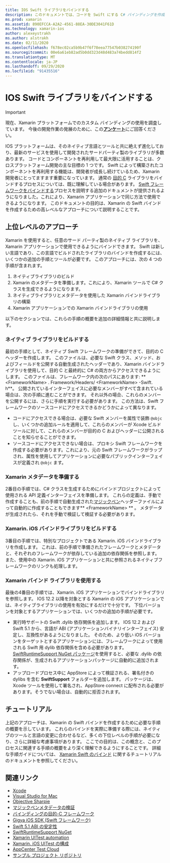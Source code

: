 ```yaml
---
title: IOS Swift ライブラリをバインドする
description: このドキュメントでは、コードを Swift にする C# バインディングを作成する方法について説明します。これにより、ネイティブライブラリを使用したり、Xamarin. iOS アプリケーションで併置したりすることができます。
ms.prod: xamarin
ms.assetid: 890EFCCA-A2A2-4561-88EA-30DE3041F61D
ms.technology: xamarin-ios
author: alexeystrakh
ms.author: alstrakh
ms.date: 02/11/2020
ms.openlocfilehash: f678ec02ca5b9b47f6f78eea77547b038274190f
ms.sourcegitcommit: 00e6a61eb82ad5b0dd323d48d483a74bedd814f2
ms.translationtype: MT
ms.contentlocale: ja-JP
ms.lasthandoff: 09/29/2020
ms.locfileid: "91435516"
---
```

# <a name="bind-ios-swift-libraries"></a>IOS Swift ライブラリをバインドする

> [!IMPORTANT]
> 現在、Xamarin プラットフォームでのカスタム バインディングの使用を調査しています。 今後の開発作業の発展のために、この[**アンケート**](https://www.surveymonkey.com/r/KKBHNLT)にご回答ください。

IOS プラットフォームは、そのネイティブ言語とツールと共に絶えず進化しており、最新のサービスを使用して開発されたサードパーティ製のライブラリが多数あります。 コードとコンポーネントを再利用して最大限に活用することは、クロスプラットフォーム開発の主な目標の 1 つです。 Swift によって構築されたコンポーネントを再利用する機能は、開発者が成長し続けているため、Xamarin 開発者にとってますます重要になっています。 通常の [目的 C](../binding-objective-c/walkthrough.md) ライブラリをバインドするプロセスについては、既に理解している場合があります。 [Swift フレームワークをバインドする](walkthrough.md)プロセスを説明する追加のドキュメントが提供されるようになりました。これにより、Xamarin アプリケーションで同じ方法で使用できるようになります。 このドキュメントの目的は、Xamarin の Swift バインドを作成するための高レベルなアプローチについて説明することです。

## <a name="high-level-approach"></a>上位レベルのアプローチ

Xamarin を使用すると、任意のサード パーティ製のネイティブ ライブラリを、Xamarin アプリケーションで使用できるようにバインドできます。 Swift は新しい言語であり、この言語でビルドされたライブラリのバインドを作成するには、いくつかの追加の手順とツールが必要です。 このアプローチには、次の 4 つの手順が含まれます。

1. ネイティブライブラリのビルド
1. Xamarin のメタデータを準備します。これにより、Xamarin ツールで C# クラスを生成できるようになります。
1. ネイティブライブラリとメタデータを使用した Xamarin バインドライブラリの構築
1. Xamarin アプリケーションでの Xamarin バインドライブラリの使用

以下のセクションでは、これらの手順の概要を追加の詳細情報と共に説明します。

### <a name="build-the-native-library"></a>ネイティブ ライブラリをビルドする

最初の手順として、ネイティブ Swift フレームワークの準備ができて、目的の C ヘッダーを作成します。 このファイルは、必要な Swift クラス、メソッド、およびフィールドを公開する自動生成されたヘッダーであり、Xamarin バインドライブラリを使用して、目的 C と最終的に C# の両方からアクセスできるようにします。 このファイルは、フレームワーク内の次のパスにあります: ** \<FrameworkName> . Framework/Headers/ \<FrameworkName> -Swift. h**。 公開されているインターフェイスに必要なメンバーがすべて含まれている場合は、次の手順に進むことができます。 それ以外の場合、これらのメンバーを公開するには、さらに手順を実行する必要があります。 この方法は、Swift フレームワークのソースコードにアクセスできるかどうかによって異なります。

- コードにアクセスできる場合は、必要な Swift メンバーを属性で装飾 `@objc` し、いくつかの追加ルールを適用して、これらのメンバーが Xcode ビルドツールに対して、これらのメンバーが目的の C およびヘッダーに公開されることを知らせることができます。
- ソースコードにアクセスできない場合は、プロキシ Swift フレームワークを作成する必要があります。これにより、元の Swift フレームワークがラップされ、属性を使用してアプリケーションに必要なパブリックインターフェイスが定義され `@objc` ます。

### <a name="prepare-the-xamarin-metadata"></a>Xamarin メタデータを準備する

2番目の手順では、C# クラスを生成するためにバインドプロジェクトによって使用される API 定義インターフェイスを準備します。 これらの定義は、手動で作成することも、前の手順で自動生成された[マジックペン](../../../cross-platform/macios/binding/objective-sharpie/index.md)ヘッダーファイルによって自動的に作成することもできます** \<FrameworkName> ** 。 メタデータが生成されたら、それを手動で検証して検証する必要があります。

### <a name="build-the-xamarinios-binding-library"></a>Xamarin. iOS バインドライブラリをビルドする

3番目の手順では、特別なプロジェクトである Xamarin. iOS バインドライブラリを作成します。 これは、前の手順で準備されたフレームワークとメタデータと、それぞれのフレームワークが依存している追加の依存関係を参照します。 また、使用中の Xamarin. iOS アプリケーションと共に参照されるネイティブフレームワークのリンクも処理します。

### <a name="consume-the-xamarin-binding-library"></a>Xamarin バインド ライブラリを使用する

最後の4番目の手順では、Xamarin. iOS アプリケーションでバインドライブラリを参照します。 IOS 12.2 以降を対象とする Xamarin の iOS アプリケーションでは、ネイティブライブラリの使用を有効にするだけで十分です。 下位バージョンを対象とするアプリケーションでは、いくつかの追加の手順が必要です。

- 実行時サポートの Swift .dylib 依存関係を追加します。 IOS 12.2 および Swift 5.1 から、言語が ABI (アプリケーションバイナリインターフェイス) 安定し、互換性があるようになりました。 そのため、より低い iOS バージョンをターゲットとするアプリケーションには、フレームワークによって使用される Swift 用 dylib 依存関係を含める必要があります。 [SwiftRuntimeSupport NuGet パッケージ](https://www.nuget.org/packages/Xamarin.iOS.SwiftRuntimeSupport/)を使用すると、必要な .dylib の依存関係が、生成されるアプリケーションパッケージに自動的に追加されます。
- アップロードプロセス中に AppStore によって検証される、署名付きの dylibs を含む **SwiftSupport** フォルダーを追加します。 パッケージは、Xcode ツールを使用して署名され、AppStore connect に配布される必要があります。そうでない場合は、自動的に拒否されます。

## <a name="walkthrough"></a>チュートリアル

上記のアプローチは、Xamarin の Swift バインドを作成するために必要な手順の概要を示しています。 これらのバインドを実際に準備する際には、ネイティブのツールと言語の変更に合わせるなど、多くの下位レベルの手順が必要になり、さらに詳細な考慮事項があります。 ここでの目的は、この概念と、このプロセスに関連する手順の概要をより深く理解できるようにすることです。 詳細な手順ガイドについては、 [Xamarin Swift のバインド](walkthrough.md) に関するチュートリアルのドキュメントを参照してください。

## <a name="related-links"></a>関連リンク

- [Xcode](https://apps.apple.com/us/app/xcode/id497799835)
- [Visual Studio for Mac](https://visualstudio.microsoft.com/downloads)
- [Objective Sharpie](../../../cross-platform/macios/binding/objective-sharpie/index.md)
- [マジックペンメタデータの検証](../../../cross-platform/macios/binding/objective-sharpie/platform/verify.md)
- [バインディングの目的-C フレームワーク](../binding-objective-c/walkthrough.md)
- [Gigya iOS SDK (Swift フレームワーク)](https://developers.gigya.com/display/GD/Swift+SDK)
- [Swift 5.1 ABI の安定性](https://swift.org/blog/swift-5-1-released/)
- [SwiftRuntimeSupport NuGet](https://www.nuget.org/packages/Xamarin.iOS.SwiftRuntimeSupport/)
- [Xamarin UITest automation](/appcenter/test-cloud/uitest/)
- [Xamarin. iOS UITest の構成](/appcenter/test-cloud/preparing-for-upload/xamarin-ios-uitest)
- [AppCenter Test Cloud](/appcenter/test-cloud/preparing-for-upload/xamarin-ios-uitest)
- [サンプル プロジェクト リポジトリ](https://github.com/xamcat/xamarin-binding-swift-framework)